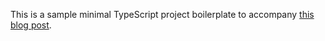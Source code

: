 This is a sample minimal TypeScript project boilerplate to accompany [this blog post](https://khangdinh.wordpress.com/2018/11/25/minimal-typescript-project-setup/).
